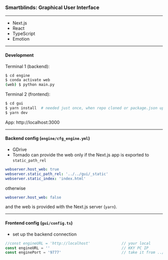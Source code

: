### Smartblinds: Graphical User Interface
---

- Next.js
- React
- TypeScript
- Emotion

---

#### Development

Terminal 1 (backend):
```bash
$ cd engine
$ conda activate web
(web) $ python main.py
```

Terminal 2 (frontend):
```bash
$ cd gui
$ yarn install  # needed just once, when repo cloned or package.json updated
$ yarn dev
```

App: http://localhost:3000

---

#### Backend config (```engine/cfg_engine.yml```)

- GDrive
- Tornado can provide the web only if the Next.js app is exported to ```static_path_rel```
```yaml
webserver.host_web: true
webserver.static_path_rel: '../../gui/_static'
webserver.static_index: 'index.html'
```
otherwise
```yaml
webserver.host_web: false
```
and the web is provided with the Next.js server (```yarn```).

---

#### Frontend config (```gui/config.ts```)

- set up the backend connection
```typescript
//const engineURL = 'http://localhost'              // your local
const engineURL = ''                                // KKY PC IP
const enginePort = '9777'                           // take it from ../engine/cfg_engine.yml
```

